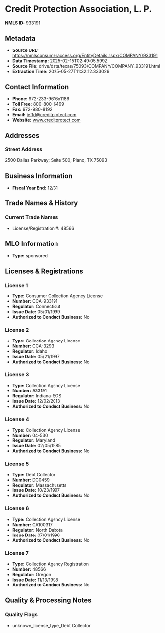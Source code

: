 # Credit Protection Association, L. P.

**NMLS ID:** 933191

## Metadata
- **Source URL:** https://nmlsconsumeraccess.org/EntityDetails.aspx/COMPANY/933191
- **Data Timestamp:** 2025-02-15T02:49:05.599Z
- **Source File:** drive/data/texas/75093/COMPANY/COMPANY_933191.html
- **Extraction Time:** 2025-05-27T11:32:12.333029

## Contact Information
- **Phone:** 972-233-9616x1186
- **Toll Free:** 800-800-6499
- **Fax:** 972-980-8192
- **Email:** jeffd@creditprotect.com
- **Website:** www.creditprotect.com

## Addresses
### Street Address
2500 Dallas Parkway; Suite 500; Plano, TX 75093

## Business Information
- **Fiscal Year End:** 12/31

## Trade Names & History
### Current Trade Names
- License/Registration #: 48566

## MLO Information
- **Type:** sponsored

## Licenses & Registrations

### License 1
- **Type:** Consumer Collection Agency License
- **Number:** CCA-933191
- **Regulator:** Connecticut
- **Issue Date:** 05/01/1999
- **Authorized to Conduct Business:** No

### License 2
- **Type:** Collection Agency License
- **Number:** CCA-3293
- **Regulator:** Idaho
- **Issue Date:** 05/21/1997
- **Authorized to Conduct Business:** No

### License 3
- **Type:** Collection Agency License
- **Number:** 933191
- **Regulator:** Indiana-SOS
- **Issue Date:** 12/02/2013
- **Authorized to Conduct Business:** No

### License 4
- **Type:** Collection Agency License
- **Number:** 04-530
- **Regulator:** Maryland
- **Issue Date:** 02/05/1985
- **Authorized to Conduct Business:** No

### License 5
- **Type:** Debt Collector
- **Number:** DC0459
- **Regulator:** Massachusetts
- **Issue Date:** 10/23/1997
- **Authorized to Conduct Business:** No

### License 6
- **Type:** Collection Agency License
- **Number:** CA100317
- **Regulator:** North Dakota
- **Issue Date:** 07/01/1996
- **Authorized to Conduct Business:** No

### License 7
- **Type:** Collection Agency Registration
- **Number:** 48566
- **Regulator:** Oregon
- **Issue Date:** 11/13/1998
- **Authorized to Conduct Business:** No

## Quality & Processing Notes
### Quality Flags
- unknown_license_type_Debt Collector
